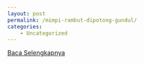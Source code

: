 ```yaml
---
layout: post
permalink: /mimpi-rambut-dipotong-gundul/
categories:
    - Uncategorized
---
```


[Baca Selengkapnya](/03)